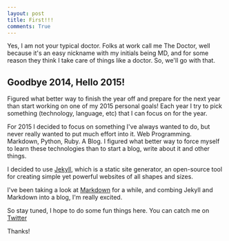 ```yaml
---
layout: post
title: First!!!
comments: True
---
```


Yes, I am not your typical doctor.  Folks at work call me The Doctor, well because it's an easy nickname with my initials being MD, and for some reason they think I take care of things like a doctor.  So, we'll go with that.

## Goodbye 2014, Hello 2015!
Figured what better way to finish the year off and prepare for the next year than start working on one of my 2015 personal goals!  Each year I try to pick something (technology, language, etc) that I can focus on for the year.  

For 2015 I decided to focus on something I've always wanted to do, but never really wanted to put much effort into it.  Web Programming.  Markdown, Python, Ruby. A Blog.  I figured what better way to force myself to learn these technologies than to start a blog, write about it and other things.  

I decided to use [Jekyll](http://jekyllrb.com), which is a static site generator, an open-source tool for creating simple yet powerful websites of all shapes and sizes.

I've been taking a look at [Markdown](http://daringfireball.net/projects/markdown/) for a while, and combing Jekyll and Markdown into a  blog, I'm really excited.

So stay tuned, I hope to do some fun things here.  You can catch me on [Twitter](https://twitter.com/mikedent13)

Thanks!

